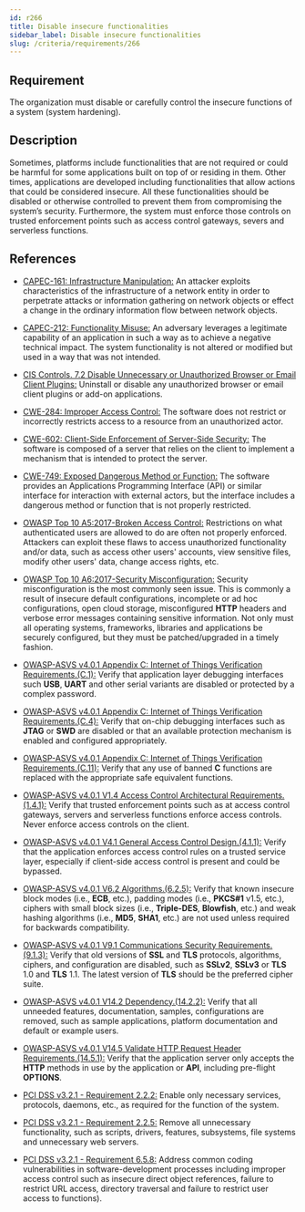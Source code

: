 ```yaml
---
id: r266
title: Disable insecure functionalities
sidebar_label: Disable insecure functionalities
slug: /criteria/requirements/266
---
```


## Requirement

The organization must disable
or carefully control the insecure functions
of a system (system hardening).

## Description

Sometimes,
platforms include functionalities
that are not required
or could be harmful for some applications
built on top of or residing in them.
Other times,
applications are developed
including functionalities
that allow actions
that could be considered insecure.
All these functionalities
should be disabled
or otherwise controlled to prevent them
from compromising the system’s security.
Furthermore,
the system must enforce those controls
on trusted enforcement points
such as access control gateways, severs
and serverless functions.

## References

- [CAPEC-161: Infrastructure Manipulation:](https://capec.mitre.org/data/definitions/161.html)
An attacker exploits characteristics
of the infrastructure of a network entity
in order to perpetrate attacks
or information gathering on network objects
or effect a change in the ordinary
information flow between network objects.

- [CAPEC-212: Functionality Misuse:](https://capec.mitre.org/data/definitions/212.html)
An adversary leverages a legitimate capability
of an application in such a way
as to achieve a negative technical impact.
The system functionality
is not altered or modified
but used in a way that was not intended.

- [CIS Controls. 7.2 Disable Unnecessary or Unauthorized Browser or Email Client Plugins:](https://www.cisecurity.org/controls/)
Uninstall or disable any unauthorized browser
or email client plugins
or add-on applications.

- [CWE-284: Improper Access Control:](https://cwe.mitre.org/data/definitions/284.html)
The software does not restrict
or incorrectly restricts access
to a resource from an unauthorized actor.

- [CWE-602: Client-Side Enforcement of Server-Side Security:](https://cwe.mitre.org/data/definitions/602.html)
The software is composed of a server
that relies on the client
to implement a mechanism that is intended
to protect the server.

- [CWE-749: Exposed Dangerous Method or Function:](https://cwe.mitre.org/data/definitions/749.html)
The software provides an Applications Programming Interface (API)
or similar interface
for interaction with external actors,
but the interface includes a dangerous method
or function that is not properly restricted.

- [OWASP Top 10 A5:2017-Broken Access Control:](https://owasp.org/www-project-top-ten/OWASP_Top_Ten_2017/Top_10-2017_A5-Broken_Access_Control)
Restrictions on what authenticated users are allowed to do
are often not properly enforced.
Attackers can exploit these flaws
to access unauthorized functionality
and/or data,
such as access other users' accounts,
view sensitive files,
modify other users' data,
change access rights, etc.

- [OWASP Top 10 A6:2017-Security Misconfiguration:](https://owasp.org/www-project-top-ten/OWASP_Top_Ten_2017/Top_10-2017_A6-Security_Misconfiguration)
Security misconfiguration is the most commonly seen issue.
This is commonly a result
of insecure default configurations,
incomplete or ad hoc configurations,
open cloud storage,
misconfigured **HTTP** headers
and verbose error messages
containing sensitive information.
Not only must all operating systems,
frameworks, libraries
and applications be securely configured,
but they must be patched/upgraded in a timely fashion.

- [OWASP-ASVS v4.0.1 Appendix C: Internet of Things Verification Requirements.(C.1):](https://owasp.org/www-pdf-archive/OWASP_Application_Security_Verification_Standard_4.0-en.pdf)
Verify that application layer debugging interfaces
such **USB**, **UART**
and other serial variants
are disabled or protected by a complex password.

- [OWASP-ASVS v4.0.1 Appendix C: Internet of Things Verification Requirements.(C.4):](https://owasp.org/www-pdf-archive/OWASP_Application_Security_Verification_Standard_4.0-en.pdf)
Verify that on-chip debugging interfaces
such as **JTAG** or **SWD**
are disabled
or that an available protection mechanism
is enabled and configured appropriately.

- [OWASP-ASVS v4.0.1 Appendix C: Internet of Things Verification Requirements.(C.11):](https://owasp.org/www-pdf-archive/OWASP_Application_Security_Verification_Standard_4.0-en.pdf)
Verify that any use of banned **C** functions
are replaced with the appropriate
safe equivalent functions.

- [OWASP-ASVS v4.0.1 V1.4 Access Control Architectural Requirements.(1.4.1):](https://owasp.org/www-pdf-archive/OWASP_Application_Security_Verification_Standard_4.0-en.pdf)
Verify that trusted enforcement points
such as at access control gateways,
servers and serverless functions
enforce access controls.
Never enforce access controls on the client.

- [OWASP-ASVS v4.0.1 V4.1 General Access Control Design.(4.1.1):](https://owasp.org/www-pdf-archive/OWASP_Application_Security_Verification_Standard_4.0-en.pdf)
Verify that the application
enforces access control rules
on a trusted service layer,
especially if client-side access control
is present and could be bypassed.

- [OWASP-ASVS v4.0.1 V6.2 Algorithms.(6.2.5):](https://owasp.org/www-pdf-archive/OWASP_Application_Security_Verification_Standard_4.0-en.pdf)
Verify that known insecure block modes (i.e., **ECB**, etc.),
padding modes (i.e., **PKCS#1** v1.5, etc.),
ciphers with small block sizes (i.e., **Triple-DES**, **Blowfish**, etc.) 
and weak hashing algorithms (i.e., **MD5**, **SHA1**, etc.)
are not used unless required
for backwards compatibility.

- [OWASP-ASVS v4.0.1 V9.1 Communications Security Requirements.(9.1.3):](https://owasp.org/www-pdf-archive/OWASP_Application_Security_Verification_Standard_4.0-en.pdf)
Verify that old versions of **SSL**
and **TLS** protocols, algorithms, ciphers,
and configuration are disabled,
such as **SSLv2**, **SSLv3** 
or **TLS** 1.0 and **TLS** 1.1.
The latest version of **TLS**
should be the preferred cipher suite.

- [OWASP-ASVS v4.0.1 V14.2 Dependency.(14.2.2):](https://owasp.org/www-pdf-archive/OWASP_Application_Security_Verification_Standard_4.0-en.pdf)
Verify that all unneeded features,
documentation, samples, configurations are removed,
such as sample applications,
platform documentation
and default or example users.

- [OWASP-ASVS v4.0.1 V14.5 Validate HTTP Request Header Requirements.(14.5.1):](https://owasp.org/www-pdf-archive/OWASP_Application_Security_Verification_Standard_4.0-en.pdf)
Verify that the application server
only accepts the **HTTP** methods in use
by the application or **API**,
including pre-flight **OPTIONS**.

- [PCI DSS v3.2.1 - Requirement 2.2.2:](https://www.pcisecuritystandards.org/documents/PCI_DSS_v3-2-1.pdf)
Enable only necessary services, protocols, daemons, etc.,
as required for the function of the system.

- [PCI DSS v3.2.1 - Requirement 2.2.5:](https://www.pcisecuritystandards.org/documents/PCI_DSS_v3-2-1.pdf)
Remove all unnecessary functionality,
such as scripts, drivers, features,
subsystems, file systems
and unnecessary web servers.

- [PCI DSS v3.2.1 - Requirement 6.5.8:](https://www.pcisecuritystandards.org/documents/PCI_DSS_v3-2-1.pdf)
Address common coding vulnerabilities
in software-development processes
including improper access control 
such as insecure direct object
references, failure to restrict URL access,
directory traversal
and failure to restrict user access to functions).

